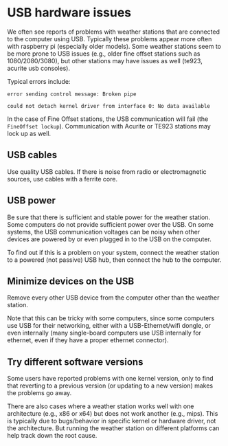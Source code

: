 # USB hardware issues

We often see reports of problems with weather stations that are connected to the computer using USB.  Typically these problems appear more often with raspberry pi (especially older models).  Some weather stations seem to be more prone to USB issues (e.g., older fine offset stations such as 1080/2080/3080), but other stations may have issues as well (te923, acurite usb consoles).

Typical errors include:

```
error sending control message: Broken pipe
```
```
could not detach kernel driver from interface 0: No data available
```

In the case of Fine Offset stations, the USB communication will fail (the `FineOffset lockup`).  Communication with Acurite or TE923 stations may lock up as well.

## USB cables

Use quality USB cables.  If there is noise from radio or electromagnetic sources, use cables with a ferrite core.

## USB power

Be sure that there is sufficient and stable power for the weather station.  Some computers do not provide sufficient power over the USB.  On some systems, the USB communication voltages can be noisy when other devices are powered by or even plugged in to the USB on the computer.

To find out if this is a problem on your system, connect the weather station to a powered (not passive) USB hub, then connect the hub to the computer.

## Minimize devices on the USB

Remove every other USB device from the computer other than the weather station.

Note that this can be tricky with some computers, since some computers use USB for their networking, either with a USB-Ethernet/wifi dongle, or even internally (many single-board computers use USB internally for ethernet, even if they have a proper ethernet connector).

## Try different software versions

Some users have reported problems with one kernel version, only to find that reverting to a previous version (or updating to a new version) makes the problems go away.

There are also cases where a weather station works well with one architecture (e.g., x86 or x64) but does not work another (e.g., mips).  This is typically due to bugs/behavior in specific kernel or hardware driver, not the architecture.  But running the weather station on different platforms can help track down the root cause.

